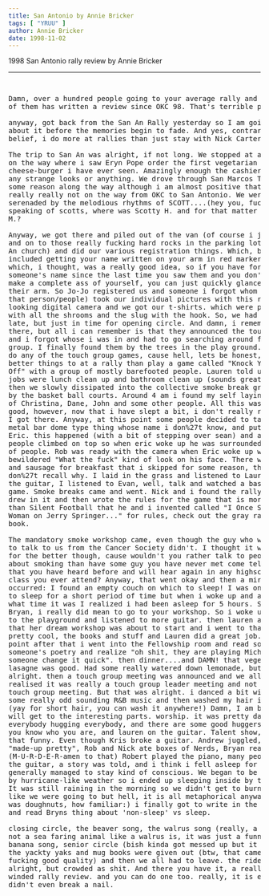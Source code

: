 ```yaml
---
title: San Antonio by Annie Bricker
tags: [ "YRUU" ]
author: Annie Bricker
date: 1998-11-02
---
```


<p>1998 San Antonio rally review by Annie Bricker

<hr>

<p><pre>

Damn, over a hundred people going to your average rally and not one of 
them has written a review since OKC 98.  That's terrible people!  
anyway, got back from the San An Rally yesterday so I am going to write 
about it before the memories begin to fade.  And yes, contrary to 
popular belief, i do more at rallies than just stay with Nick Carter.  
The trip to San An was alright, if not long.  We stopped at a McDonalds 
on the way where i saw Eryn Pope order the first vegetarian 
cheese-burger i have ever seen.  Amazingly enough the cashier didn't 
give any strange looks or anything.  We drove through San Marcos Texas 
for some reason along the way although i am almost positive that it is 
really really not on the way from OKC to San Antonio.  We were softly 
serenaded by the melodious rhythms of SCOTT....(hey you, fuck you).  And 
speaking of scotts, where was Scotty H. and for that matter Paul M.?  
Anyway, we got there and piled out of the van (of course i jumped out 
and on to those really fucking hard rocks in the parking lot of the San 
An church) and did our various registration things.  Which, by the way, 
included getting your name written on your arm in red marker, something 
which, i thought, was a really good idea, so if you have forgotten 
someone's name since the last time you saw them and you don't want to 
make a complete ass of yourself, you can just quickly glance down at 
their arm. So Jo-Jo registered us and someone i forgot whom (sorry to 
that person/people) took our individual pictures with this really cool 
looking digital camera and we got our t-shirts.  which were pretty cool 
with all the shrooms and the slug with the hook.  So, we had come a bit 
late, but just in time for opening circle.  And damn, i remember being 
there, but all i can remember is that they announced the touch groups 
and i forgot whose i was in and had to go searching around for the 
group.  I finally found them by the trees in the play ground.  We didn't 
do any of the touch group games, cause hell, lets be honest, there are 
better things to at a rally than play a game called "Knock Your Socks 
Off" with a group of mostly barefooted people.  Lauren told us that our 
jobs were lunch clean up and bathroom clean up (sounds great huh,) and 
then we slowly dissipated into the collective smoke break group forming 
by the basket ball courts.  Around 4 am i found my self laying in a pile 
of Christina, Dane, John and some other people.  All this was well and 
good, however, now that i have slept a bit, i don't really remember how 
I got there.  Anyway, at this point some people decided to take the big 
metal bar dome type thing whose name i don%27t know, and put it over 
Eric.  this happened (with a bit of stepping over sean) and about ten 
people climbed on top so when eric woke up he was surrounded by a dome 
of people.  Rob was ready with the camera when Eric woke up with a 
bewildered "What the fuck" kind of look on his face.  There was pancakes 
and sausage for breakfast that i skipped for some reason, though i 
don%27t recall why.  I laid in the grass and listened to Lauren M play 
the guitar, I listened to Evan, well, talk and watched a basketball 
game.  Smoke breaks came and went.  Nick and i found the rally book and 
he drew in it and then wrote the rules for the game that is more complex 
than Silent Football that he and i invented called "I Once Saw this 
Woman on Jerry Springer..."  for rules, check out the gray rally book.  
The mandatory smoke workshop came, even though the guy who was supposed 
to talk to us from the Cancer Society didn't.  I thought it worked out 
for the better though, cause wouldn't you rather talk to people you know 
about smoking than have some guy you have never met come tell you stuff 
that you have heard before and will hear again in any highschool health 
class you ever attend?  Anyway, that went okay and then a miracle 
occurred: I found an empty couch on which to sleep!  I was only meaning 
to sleep for a short period of time but when i woke up and asked someone 
what time it was I realized i had been asleep for 5 hours.  So, sorry, 
Bryan, i really did mean to go to your workshop.  So i woke up and went 
to the playground and listened to more guitar.  then lauren announced 
that her dream workshop was about to start and i went to that.  It was 
pretty cool, the books and stuff and Lauren did a great job.  At some 
point after that i went into the Fellowship room and read some of 
someone's poetry and realize "oh shit, they are playing Michael Jackson, 
someone change it quick".  then dinner....and DAMN! that vegetarian 
lasagne was good.  Had some really watered down lemonade, but that was 
alright.  then a touch group meeting was announced and we all met, then 
realised it was really a touch group leader meeting and not really a 
touch group meeting.  But that was alright.  i danced a bit with Bryn to 
some really odd sounding R&B music and then washed my hair in a sink 
(yay for short hair, you can wash it anywhere!)  Damn, I am babbling, i 
will get to the interesting parts.  worship.  it was pretty damn cool 
with everybody hugging everybody, and there are some good huggers out 
there, you know who you are, and lauren on the guitar.  Talent show, 
damn was that funny.  Even though Kris broke a guitar.  Andrew juggled, 
Rob was "made-up pretty", Rob and Nick ate boxes of Nerds, Bryan read 
poetry (M-U-R-D-E-R-amen to that) Robert played the piano, many people 
played the guitar, a story was told, and i think i fell asleep for 
parts, but a generally managed to stay kind of conscious.  We began to 
be swept away by hurricane-like weather so i ended up sleeping inside by 
the kitchen.   It was still raining in the morning so we didn't get to 
burn the shroom like we were going to but hell, it is all metaphorical 
anyway.  Breakfast was doughnuts, how familiar:)  i finally got to write 
in the rally book, and read Bryns thing about 'non-sleep' vs sleep.  
closing circle,  the beaver song, the walrus song (really, a beaver is 
not a sea faring animal like a walrus is, it was just a funny intro) the 
banana song, senior circle (bish kinda got messed up but it worked) and 
the yackty yaks and mug books were given out (btw, that camera has some 
fucking good quality) and then we all had to leave.  the ride home was 
alright, but crowded as shit.  And there you have it, a really long 
winded rally review.  and you can do one too.  really, it is easy.  i 
didn't even break a nail.
</pre>


<p>
